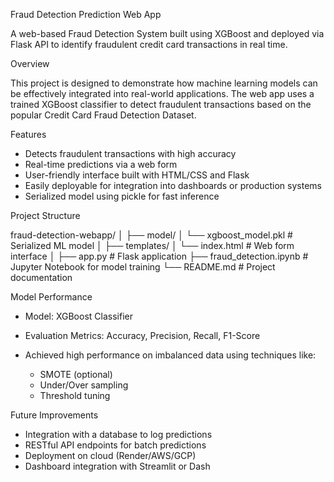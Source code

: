 Fraud Detection Prediction Web App

A web-based Fraud Detection System built using XGBoost and deployed via Flask API to identify fraudulent credit card transactions in real time.

Overview

This project is designed to demonstrate how machine learning models can be effectively integrated into real-world applications. The web app uses a trained XGBoost classifier to detect fraudulent transactions based on the popular Credit Card Fraud Detection Dataset.

Features

* Detects fraudulent transactions with high accuracy
* Real-time predictions via a web form
* User-friendly interface built with HTML/CSS and Flask
* Easily deployable for integration into dashboards or production systems
* Serialized model using pickle for fast inference

Project Structure

fraud-detection-webapp/
│
├── model/
│   └── xgboost_model.pkl        # Serialized ML model
│
├── templates/
│   └── index.html               # Web form interface
│
├── app.py                       # Flask application
├── fraud_detection.ipynb        # Jupyter Notebook for model training
└── README.md                    # Project documentation


Model Performance

* Model: XGBoost Classifier
* Evaluation Metrics: Accuracy, Precision, Recall, F1-Score
* Achieved high performance on imbalanced data using techniques like:

  * SMOTE (optional)
  * Under/Over sampling
  * Threshold tuning

Future Improvements

* Integration with a database to log predictions
* RESTful API endpoints for batch predictions
* Deployment on cloud (Render/AWS/GCP)
* Dashboard integration with Streamlit or Dash
